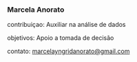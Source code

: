 ### Marcela Anorato

contribuiçao: Auxiliar na análise de dados

objetivos: Apoio a tomada de decisão

contato: marcelayngridanorato@gmail.com